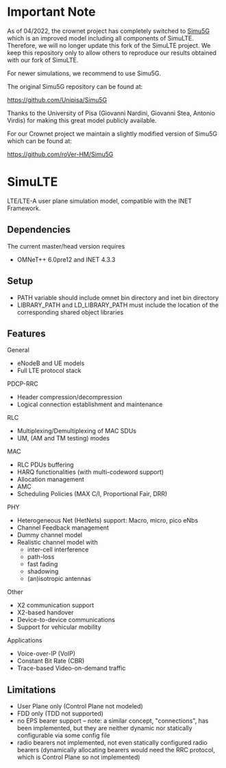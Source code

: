 ﻿
Important Note
==============
As of 04/2022, the crownet project has completely switched to
[Simu5G](http://simu5g.org/) which is an improved model including
all components of SimuLTE. Therefore, we will no longer update
this fork of the SimuLTE project. We keep this repository only to
allow others to reproduce our results obtained with our fork
of SimuLTE.

For newer simulations, we recommend to use Simu5G.

The original Simu5G repository can be found at:

https://github.com/Unipisa/Simu5G

Thanks to the University of Pisa (Giovanni Nardini, Giovanni Stea, Antonio Virdis)
for making this great model publicly available.

For our Crownet project we maintain a slightly modified version of Simu5G
which can be found at:

https://github.com/roVer-HM/Simu5G



SimuLTE
=======

LTE/LTE-A user plane simulation model, compatible with the INET Framework.

Dependencies
------------

The current master/head version requires

- OMNeT++ 6.0pre12 and INET 4.3.3


Setup
-----

- PATH variable should include omnet bin directory and inet bin directory
- LIBRARY_PATH and LD_LIBRARY_PATH must include the location of the corresponding
shared object libraries 


Features
--------

General

- eNodeB and UE models
- Full LTE protocol stack

PDCP-RRC

- Header compression/decompression
- Logical connection establishment  and maintenance 

RLC

- Multiplexing/Demultiplexing of MAC SDUs
- UM, (AM and TM testing) modes

MAC

- RLC PDUs buffering
- HARQ functionalities (with multi-codeword support)
- Allocation management
- AMC
- Scheduling Policies (MAX C/I, Proportional Fair, DRR)

PHY

- Heterogeneous Net (HetNets) support: Macro, micro, pico eNbs
- Channel Feedback management
- Dummy channel model
- Realistic channel model with
  - inter-cell interference
  - path-loss
  - fast fading
  - shadowing 
  - (an)isotropic antennas

Other

- X2 communication support
- X2-based handover
- Device-to-device communications
- Support for vehicular mobility

Applications

- Voice-over-IP (VoIP)
- Constant Bit Rate (CBR)
- Trace-based Video-on-demand traffic


Limitations
-----------

- User Plane only (Control Plane not modeled)
- FDD only (TDD not supported)
- no EPS bearer support – note: a similar concept, "connections", has 
  been implemented, but they are neither dynamic nor statically 
  configurable via some config file
- radio bearers not implemented, not even statically configured radio 
  bearers (dynamically allocating bearers would need the RRC protocol, 
  which is Control Plane so not implemented)


